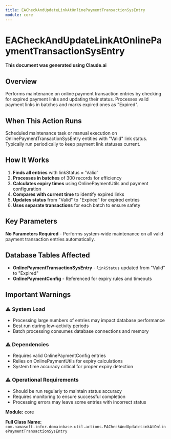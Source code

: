 ```yaml
---
title: EACheckAndUpdateLinkAtOnlinePaymentTransactionSysEntry
module: core
---
```


<div class='entity-flows'>

# EACheckAndUpdateLinkAtOnlinePaymentTransactionSysEntry

**This document was generated using Claude.ai**

## Overview

Performs maintenance on online payment transaction entries by checking for expired payment links and updating their status. Processes valid payment links in batches and marks expired ones as "Expired".

## When This Action Runs

Scheduled maintenance task or manual execution on OnlinePaymentTransactionSysEntry entities with "Valid" link status. Typically run periodically to keep payment link statuses current.

## How It Works

1. **Finds all entries** with linkStatus = 'Valid'
2. **Processes in batches** of 300 records for efficiency
3. **Calculates expiry times** using OnlinePaymentUtils and payment configuration
4. **Compares with current time** to identify expired links
5. **Updates status** from "Valid" to "Expired" for expired entries
6. **Uses separate transactions** for each batch to ensure safety

## Key Parameters

**No Parameters Required** - Performs system-wide maintenance on all valid payment transaction entries automatically.

## Database Tables Affected

- **OnlinePaymentTransactionSysEntry** - `linkStatus` updated from "Valid" to "Expired"
- **OnlinePaymentConfig** - Referenced for expiry rules and timeouts

## Important Warnings

### ⚠️ System Load
- Processing large numbers of entries may impact database performance
- Best run during low-activity periods
- Batch processing consumes database connections and memory

### ⚠️ Dependencies
- Requires valid OnlinePaymentConfig entries
- Relies on OnlinePaymentUtils for expiry calculations
- System time accuracy critical for proper expiry detection

### ⚠️ Operational Requirements
- Should be run regularly to maintain status accuracy
- Requires monitoring to ensure successful completion
- Processing errors may leave some entries with incorrect status

**Module:** core

**Full Class Name:** `com.namasoft.infor.domainbase.util.actions.EACheckAndUpdateLinkAtOnlinePaymentTransactionSysEntry`

</div>

